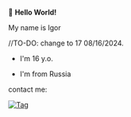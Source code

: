 👋 **Hello World!**

My name is Igor
  
//TO-DO: change to 17 08/16/2024.

- I'm 16 y.o.

- I'm from Russia


contact me:

[![Tag](https://img.shields.io/badge/telegram-dm-black?style=flat&logo=Telegram)](https://t.me/XtraF)
